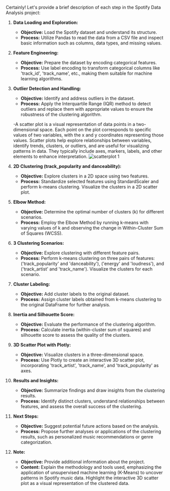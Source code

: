 Certainly! Let's provide a brief description of each step in the Spotify Data Analysis project:

1. **Data Loading and Exploration:**
   - **Objective:** Load the Spotify dataset and understand its structure.
   - **Process:** Utilize Pandas to read the data from a CSV file and inspect basic information such as columns, data types, and missing values.

2. **Feature Engineering:**
   - **Objective:** Prepare the dataset by encoding categorical features.
   - **Process:** Use label encoding to transform categorical columns like 'track_id', 'track_name', etc., making them suitable for machine learning algorithms.

3. **Outlier Detection and Handling:**
   - **Objective:** Identify and address outliers in the dataset.
   - **Process:** Apply the Interquartile Range (IQR) method to detect outliers and replace them with appropriate values to ensure the robustness of the clustering algorithm.


   -A scatter plot is a visual representation of data points in a two-dimensional space. Each point on the plot corresponds to specific values of two variables, with the x and y coordinates representing those values. Scatter plots help explore relationships between variables, identify trends, clusters, or outliers, and are useful for visualizing patterns in data. They typically include axes, markers, labels, and other elements to enhance interpretation.
   ![scatterplot 1](https://github.com/Shubhangi-6/Spotify-Data-Analysis/assets/140615568/2d5df39b-daf9-4df0-a174-1abac4452c79)







4. **2D Clustering (track_popularity and danceability):**
   - **Objective:** Explore clusters in a 2D space using two features.
   - **Process:** Standardize selected features using StandardScaler and perform k-means clustering. Visualize the clusters in a 2D scatter plot.

5. **Elbow Method:**
   - **Objective:** Determine the optimal number of clusters (k) for different scenarios.
   - **Process:** Employ the Elbow Method by running k-means with varying values of k and observing the change in Within-Cluster Sum of Squares (WCSS).

6. **3 Clustering Scenarios:**
   - **Objective:** Explore clustering with different feature pairs.
   - **Process:** Perform k-means clustering on three pairs of features: ('track_popularity' and 'danceability'), ('energy' and 'loudness'), and ('track_artist' and 'track_name'). Visualize the clusters for each scenario.

7. **Cluster Labeling:**
   - **Objective:** Add cluster labels to the original dataset.
   - **Process:** Assign cluster labels obtained from k-means clustering to the original DataFrame for further analysis.

8. **Inertia and Silhouette Score:**
   - **Objective:** Evaluate the performance of the clustering algorithm.
   - **Process:** Calculate inertia (within-cluster sum of squares) and silhouette score to assess the quality of the clusters.

9. **3D Scatter Plot with Plotly:**
   - **Objective:** Visualize clusters in a three-dimensional space.
   - **Process:** Use Plotly to create an interactive 3D scatter plot, incorporating 'track_artist', 'track_name', and 'track_popularity' as axes.

10. **Results and Insights:**
    - **Objective:** Summarize findings and draw insights from the clustering results.
    - **Process:** Identify distinct clusters, understand relationships between features, and assess the overall success of the clustering.

11. **Next Steps:**
    - **Objective:** Suggest potential future actions based on the analysis.
    - **Process:** Propose further analyses or applications of the clustering results, such as personalized music recommendations or genre categorization.

12. **Note:**
    - **Objective:** Provide additional information about the project.
    - **Content:** Explain the methodology and tools used, emphasizing the application of unsupervised machine learning (K-Means) to uncover patterns in Spotify music data. Highlight the interactive 3D scatter plot as a visual representation of the clustered data.
